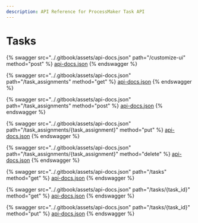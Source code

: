 ```yaml
---
description: API Reference for ProcessMaker Task API
---
```


# Tasks

{% swagger src="../.gitbook/assets/api-docs.json" path="/customize-ui" method="post" %}
[api-docs.json](../.gitbook/assets/api-docs.json)
{% endswagger %}

{% swagger src="../.gitbook/assets/api-docs.json" path="/task_assignments" method="get" %}
[api-docs.json](../.gitbook/assets/api-docs.json)
{% endswagger %}

{% swagger src="../.gitbook/assets/api-docs.json" path="/task_assignments" method="post" %}
[api-docs.json](../.gitbook/assets/api-docs.json)
{% endswagger %}

{% swagger src="../.gitbook/assets/api-docs.json" path="/task_assignments/{task_assignment}" method="put" %}
[api-docs.json](../.gitbook/assets/api-docs.json)
{% endswagger %}

{% swagger src="../.gitbook/assets/api-docs.json" path="/task_assignments/{task_assignment}" method="delete" %}
[api-docs.json](../.gitbook/assets/api-docs.json)
{% endswagger %}

{% swagger src="../.gitbook/assets/api-docs.json" path="/tasks" method="get" %}
[api-docs.json](../.gitbook/assets/api-docs.json)
{% endswagger %}

{% swagger src="../.gitbook/assets/api-docs.json" path="/tasks/{task_id}" method="get" %}
[api-docs.json](../.gitbook/assets/api-docs.json)
{% endswagger %}

{% swagger src="../.gitbook/assets/api-docs.json" path="/tasks/{task_id}" method="put" %}
[api-docs.json](../.gitbook/assets/api-docs.json)
{% endswagger %}
